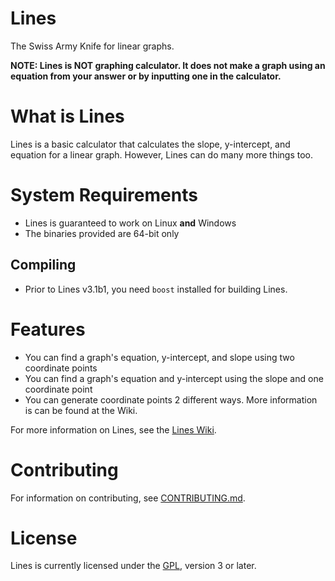 # Lines
The Swiss Army Knife for linear graphs.

**NOTE: Lines is NOT  graphing calculator. It does not make a graph using an equation from your answer or by inputting one in the calculator.** 

# What is Lines
Lines is a basic calculator that calculates the slope, y-intercept, and equation for a linear graph. However, Lines can do many more things too. 

# System Requirements
* Lines is guaranteed to work on Linux **and** Windows
* The binaries provided are 64-bit only 
## Compiling
* Prior to Lines v3.1b1, you need `boost` installed for building Lines.

# Features
* You can find a graph's equation, y-intercept, and slope using two coordinate points 
* You can find a graph's equation and y-intercept using the slope and one coordinate point
* You can generate coordinate points 2 different ways. More information is can be found at the Wiki.

For more information on Lines, see the [Lines Wiki](https://github.com/generic-pers0n/lines/wiki). 

# Contributing
For information on contributing, see [CONTRIBUTING.md](CONTRIBUTING.md). 

# License
Lines is currently licensed under the [GPL](https://www.gnu.org/licenses/gpl-3.0.html), version 3 or later.
